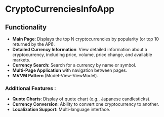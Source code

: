 # CryptoCurrenciesInfoApp

## Functionality

- **Main Page**: Displays the top N cryptocurrencies by popularity (or top 10 returned by the API).
- **Detailed Currency Information**: View detailed information about a cryptocurrency, including price, volume, price change, and available markets.
- **Currency Search**: Search for a currency by name or symbol.
- **Multi-Page Application** with navigation between pages.
- **MVVM Pattern** (Model-View-ViewModel).

### Additional Features :
- **Quote Charts**: Display of quote chart (e.g., Japanese candlesticks).
- **Currency Conversion**: Ability to convert one cryptocurrency to another.
- **Localization Support**: Multi-language interface.
